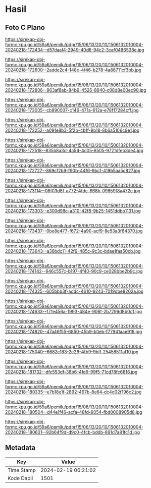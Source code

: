 # Hasil

## Foto C Plano

https://sirekap-obj-formc.kpu.go.id/59a6/pemilu/pdpr/15/06/13/20/10/1506132010004-20240218-172434--d57daaf4-2949-40d8-94c2-3caf0486538e.jpg

https://sirekap-obj-formc.kpu.go.id/59a6/pemilu/pdpr/15/06/13/20/10/1506132010004-20240218-172600--2adde2c4-148c-4f46-b278-4a88711cf3bb.jpg

https://sirekap-obj-formc.kpu.go.id/59a6/pemilu/pdpr/15/06/13/20/10/1506132010004-20240218-172806--963af8ab-84b9-4526-8940-c08d8e00ec90.jpg

https://sirekap-obj-formc.kpu.go.id/59a6/pemilu/pdpr/15/06/13/20/10/1506132010004-20240218-173005--cb890007-c146-471a-912a-e78f17284cff.jpg

https://sirekap-obj-formc.kpu.go.id/59a6/pemilu/pdpr/15/06/13/20/10/1506132010004-20240218-172252--a091e8b3-5f2b-4b1f-9b18-8b6a5106c9e1.jpg

https://sirekap-obj-formc.kpu.go.id/59a6/pemilu/pdpr/15/06/13/20/10/1506132010004-20240218-172518--835b8a3d-4a54-4c05-8505-9721dfeb3de4.jpg

https://sirekap-obj-formc.kpu.go.id/59a6/pemilu/pdpr/15/06/13/20/10/1506132010004-20240218-172727--869cf2b9-f90b-44f6-9bc1-419b5aa5c827.jpg

https://sirekap-obj-formc.kpu.go.id/59a6/pemilu/pdpr/15/06/13/20/10/1506132010004-20240218-173114--08f03d8f-a772-4fdc-868b-09659f8a472c.jpg

https://sirekap-obj-formc.kpu.go.id/59a6/pemilu/pdpr/15/06/13/20/10/1506132010004-20240218-173303--e300d98c-a310-42f8-9b25-1451ddbb1131.jpg

https://sirekap-obj-formc.kpu.go.id/59a6/pemilu/pdpr/15/06/13/20/10/1506132010004-20240218-173437--0be8e477-f672-4a90-acf9-8e53a3f64370.jpg

https://sirekap-obj-formc.kpu.go.id/59a6/pemilu/pdpr/15/06/13/20/10/1506132010004-20240218-173643--a36bdc11-42f9-485c-9c3c-bdae1faa50cb.jpg

https://sirekap-obj-formc.kpu.go.id/59a6/pemilu/pdpr/15/06/13/20/10/1506132010004-20240218-174142--946c557c-b197-4f40-90c9-ce028bbe2b9c.jpg

https://sirekap-obj-formc.kpu.go.id/59a6/pemilu/pdpr/15/06/13/20/10/1506132010004-20240218-174325--605bbb3f-addc-4610-9243-7019dbe8202a.jpg

https://sirekap-obj-formc.kpu.go.id/59a6/pemilu/pdpr/15/06/13/20/10/1506132010004-20240218-174633--171e456a-1993-484e-906f-2b7296d8b0c1.jpg

https://sirekap-obj-formc.kpu.go.id/59a6/pemilu/pdpr/15/06/13/20/10/1506132010004-20240218-174820--47a46f55-6850-45b9-b0eb-f77941aae918.jpg

https://sirekap-obj-formc.kpu.go.id/59a6/pemilu/pdpr/15/06/13/20/10/1506132010004-20240218-175040--6682c183-2c26-4fb9-9bff-25458511af10.jpg

https://sirekap-obj-formc.kpu.go.id/59a6/pemilu/pdpr/15/06/13/20/10/1506132010004-20240218-181732--dfc553df-38b6-4fe9-99f5-71cd78fc6816.jpg

https://sirekap-obj-formc.kpu.go.id/59a6/pemilu/pdpr/15/06/13/20/10/1506132010004-20240218-180335--e7b18e1f-2892-497b-8e64-dc4d02f196c2.jpg

https://sirekap-obj-formc.kpu.go.id/59a6/pemilu/pdpr/15/06/13/20/10/1506132010004-20240218-180504--d44e1f46-acfa-48fd-9054-fbd0008905d8.jpg

https://sirekap-obj-formc.kpu.go.id/59a6/pemilu/pdpr/15/06/13/20/10/1506132010004-20240218-180631--92b64f9d-d9c0-4fcb-bddb-861d7a81fc1d.jpg


## Metadata

| Key        | Value               |
| ---------- | ------------------- |
| Time Stamp | 2024-02-19 06:21:02 |
| Kode Dapil | 1501                |



